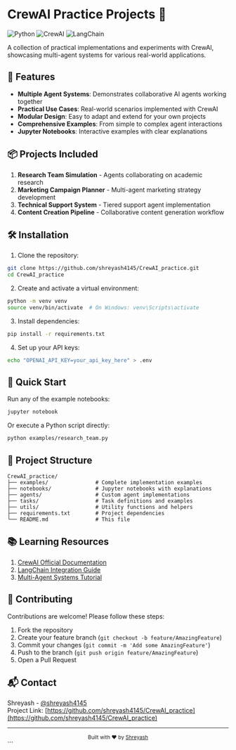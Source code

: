 # CrewAI Practice Projects 🚀

![Python](https://img.shields.io/badge/Python-3.8+-blue.svg)
![CrewAI](https://img.shields.io/badge/CrewAI-0.28-purple.svg)
![LangChain](https://img.shields.io/badge/LangChain-0.1-green.svg)

A collection of practical implementations and experiments with CrewAI, showcasing multi-agent systems for various real-world applications.

## 🌟 Features

- **Multiple Agent Systems**: Demonstrates collaborative AI agents working together
- **Practical Use Cases**: Real-world scenarios implemented with CrewAI
- **Modular Design**: Easy to adapt and extend for your own projects
- **Comprehensive Examples**: From simple to complex agent interactions
- **Jupyter Notebooks**: Interactive examples with clear explanations

## 📦 Projects Included

1. **Research Team Simulation** - Agents collaborating on academic research
2. **Marketing Campaign Planner** - Multi-agent marketing strategy development
3. **Technical Support System** - Tiered support agent implementation
4. **Content Creation Pipeline** - Collaborative content generation workflow

## 🛠️ Installation

1. Clone the repository:
```bash
git clone https://github.com/shreyash4145/CrewAI_practice.git
cd CrewAI_practice
```

2. Create and activate a virtual environment:
```bash
python -m venv venv
source venv/bin/activate  # On Windows: venv\Scripts\activate
```

3. Install dependencies:
```bash
pip install -r requirements.txt
```

4. Set up your API keys:
```bash
echo "OPENAI_API_KEY=your_api_key_here" > .env
```

## 🚀 Quick Start

Run any of the example notebooks:
```bash
jupyter notebook
```

Or execute a Python script directly:
```bash
python examples/research_team.py
```

## 🧩 Project Structure

```
CrewAI_practice/
├── examples/               # Complete implementation examples
├── notebooks/              # Jupyter notebooks with explanations
├── agents/                 # Custom agent implementations
├── tasks/                  # Task definitions and examples
├── utils/                  # Utility functions and helpers
├── requirements.txt        # Project dependencies
└── README.md               # This file
```

## 📚 Learning Resources

1. [CrewAI Official Documentation](https://docs.crewai.com/)
2. [LangChain Integration Guide](https://python.langchain.com/)
3. [Multi-Agent Systems Tutorial](https://www.example.com/agent-systems)

## 🤝 Contributing

Contributions are welcome! Please follow these steps:

1. Fork the repository
2. Create your feature branch (`git checkout -b feature/AmazingFeature`)
3. Commit your changes (`git commit -m 'Add some AmazingFeature'`)
4. Push to the branch (`git push origin feature/AmazingFeature`)
5. Open a Pull Request


## 📬 Contact

Shreyash - [@shreyash4145](https://github.com/shreyash4145)  
Project Link: [https://github.com/shreyash4145/CrewAI_practice](https://github.com/shreyash4145/CrewAI_practice)

---

<div align="center">
  <sub>Built with ❤︎ by <a href="https://github.com/shreyash4145">Shreyash</a></sub>
</div>
```
